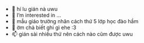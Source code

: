 - 👋 hí lu gián nà uwu
- 👀 I’m interested in ...
- 🌱 mẫu giáo trường nhân cách thứ 5 lớp học đào hầm
- 💞️ ờm chả biết ghi gì ehe :3
- 📫 gián sài nhiều thứ nên cách nào cũm được uwu

<!---
VNpegian/VNpegian is a ✨ special ✨ repository because its `README.md` (this file) appears on your GitHub profile.
You can click the Preview link to take a look at your changes.
--->
